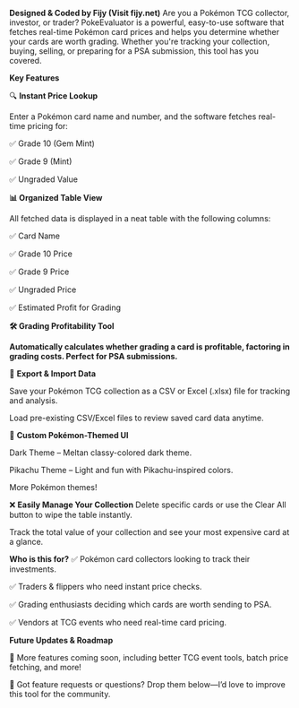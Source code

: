 **Designed & Coded by Fijy (Visit fijy.net)**
Are you a Pokémon TCG collector, investor, or trader? PokeEvaluator is a powerful, easy-to-use software that fetches real-time Pokémon card prices and helps you determine whether your cards are worth grading. Whether you're tracking your collection, buying, selling, or preparing for a PSA submission, this tool has you covered.

**Key Features**

🔍 **Instant Price Lookup**

Enter a Pokémon card name and number, and the software fetches real-time pricing for:

✅ Grade 10 (Gem Mint)

✅ Grade 9 (Mint)

✅ Ungraded Value


**📊 Organized Table View**

All fetched data is displayed in a neat table with the following columns:

✅ Card Name

✅ Grade 10 Price

✅ Grade 9 Price

✅ Ungraded Price

✅ Estimated Profit for Grading

**🛠️ Grading Profitability Tool**

**Automatically calculates whether grading a card is profitable, factoring in grading costs.
Perfect for PSA submissions.**

📁 **Export & Import Data**

Save your Pokémon TCG collection as a CSV or Excel (.xlsx) file for tracking and analysis.

Load pre-existing CSV/Excel files to review saved card data anytime.

🎨 **Custom Pokémon-Themed UI**

Dark Theme – Meltan classy-colored dark theme.

Pikachu Theme – Light and fun with Pikachu-inspired colors.

More Pokémon themes!

❌ **Easily Manage Your Collection**
Delete specific cards or use the Clear All button to wipe the table instantly.

Track the total value of your collection and see your most expensive card at a glance.


**Who is this for?**
✅ Pokémon card collectors looking to track their investments.

✅ Traders & flippers who need instant price checks.

✅ Grading enthusiasts deciding which cards are worth sending to PSA.

✅ Vendors at TCG events who need real-time card pricing.

**Future Updates & Roadmap**

🚀 More features coming soon, including better TCG event tools, batch price fetching, and more!

💬 Got feature requests or questions? Drop them below—I’d love to improve this tool for the community.

